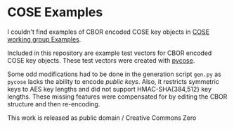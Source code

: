 # COSE Examples

I couldn't find examples of CBOR encoded COSE key objects in [COSE working 
group Examples](https://github.com/cose-wg/Examples).

Included in this repository are example test vectors for CBOR encoded COSE key objects.
These test vectors were created with [pycose](https://pycose.readthedocs.io/en/latest/).

Some odd modifications had to be done in the generation script `gen.py` as `pycose` lacks the ability to 
encode *public keys*. Also, it restricts symmetric keys to AES key lengths and did not support 
HMAC-SHA{384,512} key lengths. These missing features were compensated for by editing the CBOR structure 
and then re-encoding.

This work is released as public domain / Creative Commons Zero
